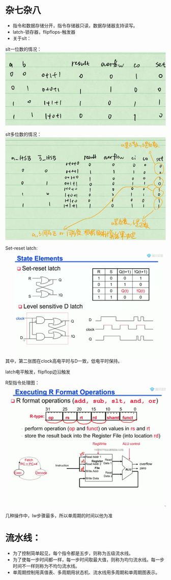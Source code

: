# 杂七杂八
+ 指令和数据存储分开，指令存储器只读，数据存储器支持读写。
+ latch-锁存器，flipflops-触发器
+ 关于slt：

slt一位数的情况：
![slt](slt一位数的情况.jpg)

slt多位数的情况：
![slt](slt多位数的符号位.jpg)

Set-reset latch:
![rsl](latch.png)
其中，第二张图在clock高电平时与D一致，低电平时保持。

latch电平触发，flipflop边沿触发

R型指令处理图：
![r](R指令处理.jpg)

几种操作中，lw步骤最多，所以单周期的时间以他为准

# 流水线：
+ 为了控制简单起见，每个指令都是五步，则称为五级流水线。
+ 为了使每一步时间都一样，每一步时间取最大值，则称为均匀流水线。每一步时间不一样则称为不均匀流水线。
+ 单周期控制用真值表、多周期用状态机、流水线用多周期和单周期图表示。